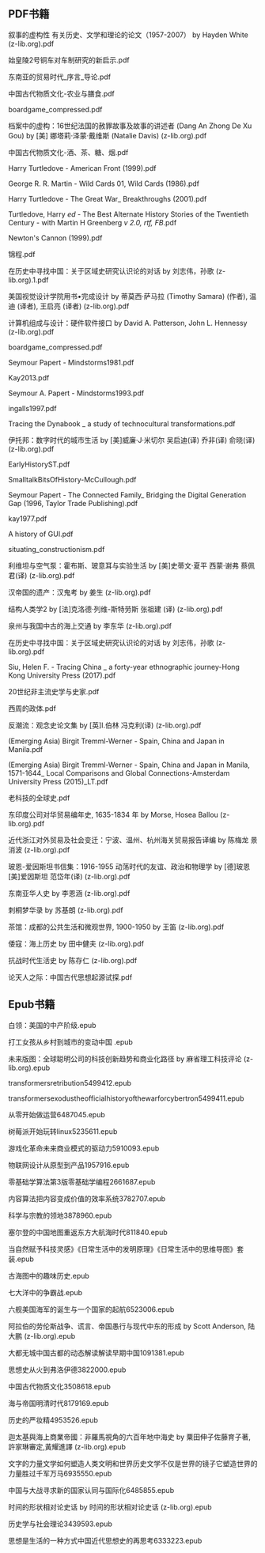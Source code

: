 ﻿
## PDF书籍

叙事的虚构性 有关历史、文学和理论的论文（1957-2007） by Hayden White (z-lib.org).pdf

始皇陵2号铜车对车制研究的新启示.pdf

东南亚的贸易时代_序言_导论.pdf

中国古代物质文化-农业与膳食.pdf

boardgame_compressed.pdf

档案中的虚构：16世纪法国的赦罪故事及故事的讲述者 (Dang An Zhong De Xu Gou) by [美] 娜塔莉·泽蒙·戴维斯 (Natalie Davis) (z-lib.org).pdf

中国古代物质文化-酒、茶、糖、烟.pdf

Harry Turtledove - American Front (1999).pdf

George R. R. Martin - Wild Cards 01, Wild Cards (1986).pdf

Harry Turtledove - The Great War_ Breakthroughs (2001).pdf

Turtledove, Harry _ed_ - The Best Alternate History Stories of the Twentieth Century - with Martin H Greenberg _v 2.0, rtf, FB_.pdf

Newton's Cannon (1999).pdf

锦程.pdf

在历史中寻找中国：关于区域史研究认识论的对话 by 刘志伟，孙歌 (z-lib.org).1.pdf

美国视觉设计学院用书•完成设计 by 蒂莫西·萨马拉 (Timothy Samara) (作者), 温迪 (译者), 王启亮 (译者) (z-lib.org).pdf

计算机组成与设计：硬件软件接口 by David A. Patterson, John L. Hennessy (z-lib.org).pdf

boardgame_compressed.pdf

Seymour Papert - Mindstorms1981.pdf

Kay2013.pdf

Seymour A. Papert - Mindstorms1993.pdf

ingalls1997.pdf

Tracing the Dynabook _ a study of technocultural transformations.pdf

伊托邦：数字时代的城市生活 by [美]威廉·J·米切尔 吴启迪(译) 乔非(译) 俞晓(译) (z-lib.org).pdf

EarlyHistoryST.pdf

SmalltalkBitsOfHistory-McCullough.pdf

Seymour Papert - The Connected Family_ Bridging the Digital Generation Gap (1996, Taylor Trade Publishing).pdf

kay1977.pdf

A history of GUI.pdf

situating_constructionism.pdf

利维坦与空气泵：霍布斯、玻意耳与实验生活 by [美]史蒂文·夏平 西蒙·谢弗 蔡佩君(译) (z-lib.org).pdf

汉帝国的遗产：汉鬼考 by 姜生 (z-lib.org).pdf

结构人类学2 by [法]克洛德·列维-斯特劳斯 张祖建 (译) (z-lib.org).pdf

泉州与我国中古的海上交通 by 李东华 (z-lib.org).pdf

在历史中寻找中国：关于区域史研究认识论的对话 by 刘志伟，孙歌 (z-lib.org).pdf

Siu, Helen F. - Tracing China _ a forty-year ethnographic journey-Hong Kong University Press (2017).pdf

20世纪非主流史学与史家.pdf

西周的政体.pdf

反潮流：观念史论文集 by [英]I.伯林 冯克利(译) (z-lib.org).pdf

(Emerging Asia) Birgit Tremml-Werner - Spain, China and Japan in Manila.pdf

(Emerging Asia) Birgit Tremml-Werner - Spain, China and Japan in Manila, 1571-1644_ Local Comparisons and Global Connections-Amsterdam University Press (2015)_LT.pdf

老科技的全球史.pdf

东印度公司对华贸易编年史, 1635-1834 年 by Morse, Hosea Ballou (z-lib.org).pdf

近代浙江对外贸易及社会变迁：宁波、温州、杭州海关贸易报告译编 by 陈梅龙  景消波 (z-lib.org).pdf

玻恩-爱因斯坦书信集：1916-1955 动荡时代的友谊、政治和物理学 by [德]玻恩 [美]爱因斯坦 范岱年(译) (z-lib.org).pdf

东南亚华人史 by 李恩涵 (z-lib.org).pdf

刺桐梦华录 by 苏基朗 (z-lib.org).pdf

茶馆：成都的公共生活和微观世界, 1900-1950 by 王笛 (z-lib.org).pdf

倭寇：海上历史 by 田中健夫 (z-lib.org).pdf

抗战时代生活史 by 陈存仁 (z-lib.org).pdf

论天人之际：中国古代思想起源试探.pdf

## Epub书籍

白领：美国的中产阶级.epub

打工女孩从乡村到城市的变动中国 .epub

未来版图：全球聪明公司的科技创新趋势和商业化路径 by 麻省理工科技评论 (z-lib.org).epub

transformersretribution5499412.epub

transformersexodustheofficialhistoryofthewarforcybertron5499411.epub

从零开始做运营6487045.epub

树莓派开始玩转linux5235611.epub

游戏化革命未来商业模式的驱动力5910093.epub

物联网设计从原型到产品1957916.epub

零基础学算法第3版零基础学编程2661687.epub

内容算法把内容变成价值的效率系统3782707.epub

科学与宗教的领地3878960.epub

塞尔登的中国地图重返东方大航海时代811840.epub

当自然赋予科技灵感》《日常生活中的发明原理》《日常生活中的思维导图》套装.epub

古海图中的趣味历史.epub

七大洋中的争霸战.epub

六舰美国海军的诞生与一个国家的起航6523006.epub

阿拉伯的劳伦斯战争、谎言、帝国愚行与现代中东的形成 by Scott Anderson, 陆大鹏 (z-lib.org).epub

大都无城中国古都的动态解读解读早期中国1091381.epub

思想史从火到弗洛伊德3822000.epub

中国古代物质文化3508618.epub

海与帝国明清时代8179169.epub

历史的严妆精4953526.epub

迦太基與海上商業帝國：非羅馬視角的六百年地中海史 by 粟田伸子佐藤育子著,許家琳審定,黃耀進譯 (z-lib.org).epub

文字的力量文学如何塑造人类文明和世界历史文学不仅是世界的镜子它塑造世界的力量胜过千军万马6935550.epub

中国与大战寻求新的国家认同与国际化6485855.epub

时间的形状相对论史话 by 时间的形状相对论史话 (z-lib.org).epub

历史学与社会理论3439593.epub

思想是生活的一种方式中国近代思想史的再思考6333223.epub
